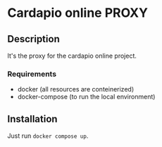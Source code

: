 # Cardapio online PROXY

## Description

It's the proxy for the cardapio online project.

### Requirements
  - docker (all resources are conteinerized)
  - docker-compose (to run the local environment)

## Installation
Just run `docker compose up`.
